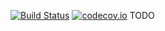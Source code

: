 [![Build Status](https://travis-ci.org/robbert229/verbose-robot.svg?branch=master)](https://travis-ci.org/robbert229/verbose-robot)
[![codecov.io](https://codecov.io/github/robbert229/verbose-robot/coverage.svg?branch=master)](https://codecov.io/github/robbert229/verbose-robot?branch=master)
TODO
